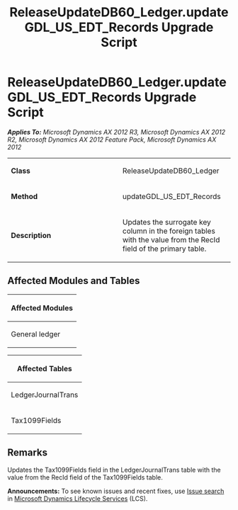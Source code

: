﻿---
title: ReleaseUpdateDB60_Ledger.updateGDL_US_EDT_Records Upgrade Script
TOCTitle: ReleaseUpdateDB60_Ledger.updateGDL_US_EDT_Records Upgrade Script
ms:assetid: d5df30d0-7c76-b97b-da1a-fddb4f210afc
ms:mtpsurl: https://msdn.microsoft.com/en-us/library/JJ687031(v=AX.60)
ms:contentKeyID: 49711480
ms.date: 05/18/2015
mtps_version: v=AX.60
---

# ReleaseUpdateDB60\_Ledger.updateGDL\_US\_EDT\_Records Upgrade Script 


_**Applies To:** Microsoft Dynamics AX 2012 R3, Microsoft Dynamics AX 2012 R2, Microsoft Dynamics AX 2012 Feature Pack, Microsoft Dynamics AX 2012_

<table>
<colgroup>
<col style="width: 50%" />
<col style="width: 50%" />
</colgroup>
<tbody>
<tr class="odd">
<td><p><strong>Class</strong></p></td>
<td><p>ReleaseUpdateDB60_Ledger</p></td>
</tr>
<tr class="even">
<td><p><strong>Method</strong></p></td>
<td><p>updateGDL_US_EDT_Records</p></td>
</tr>
<tr class="odd">
<td><p><strong>Description</strong></p></td>
<td><p>Updates the surrogate key column in the foreign tables with the value from the RecId field of the primary table.</p></td>
</tr>
</tbody>
</table>


## Affected Modules and Tables

<table>
<colgroup>
<col style="width: 100%" />
</colgroup>
<thead>
<tr class="header">
<th><p>Affected Modules</p></th>
</tr>
</thead>
<tbody>
<tr class="odd">
<td><p>General ledger</p></td>
</tr>
</tbody>
</table>


<table>
<colgroup>
<col style="width: 100%" />
</colgroup>
<thead>
<tr class="header">
<th><p>Affected Tables</p></th>
</tr>
</thead>
<tbody>
<tr class="odd">
<td><p>LedgerJournalTrans</p></td>
</tr>
<tr class="even">
<td><p>Tax1099Fields</p></td>
</tr>
</tbody>
</table>


## Remarks

Updates the Tax1099Fields field in the LedgerJournalTrans table with the value from the RecId field of the Tax1099Fields table.

  
**Announcements:** To see known issues and recent fixes, use [Issue search](http://go.microsoft.com/fwlink/?linkid=389258) in [Microsoft Dynamics Lifecycle Services](http://go.microsoft.com/fwlink/?linkid=306505) (LCS).

